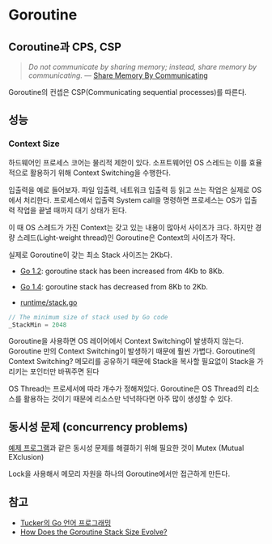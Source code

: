 # Goroutine

## Coroutine과 CPS, CSP

> _Do not communicate by sharing memory; instead, share memory by communicating._
> — [Share Memory By Communicating](https://go.dev/blog/codelab-share)

Goroutine의 컨셉은 CSP(Communicating sequential processes)를 따른다.

## 성능

### Context Size

하드웨어인 프로세스 코어는 물리적 제한이 있다.
소프트웨어인 OS 스레드는 이를 효율적으로 활용하기 위해 Context Switching을 수행한다.

입출력을 예로 들어보자.
파일 입출력, 네트워크 입출력 등 읽고 쓰는 작업은 실제로 OS에서 처리한다.
프로세스에서 입출력 System call을 명령하면
프로세스는 OS가 입출력 작업을 끝낼 때까지 대기 상태가 된다.

이 때 OS 스레드가 가진 Context는 갖고 있는 내용이 많아서 사이즈가 크다.
하지만 경량 스레드(Light-weight thread)인 Goroutine은 Context의 사이즈가 작다.

실제로 Goroutine이 갖는 최소 Stack 사이즈는 2Kb다.

- [Go 1.2](https://go.dev/doc/go1.2#stacks): goroutine stack has been increased from 4Kb to 8Kb.
- [Go 1.4](https://go.dev/doc/go1.4#runtime): goroutine stack has decreased from 8Kb to 2Kb.

- [runtime/stack.go](https://github.com/golang/go/blob/go1.17.8/src/runtime/stack.go#L73)

```go
// The minimum size of stack used by Go code
_StackMin = 2048
```

Goroutine을 사용하면 OS 레이어에서 Context Switching이 발생하지 않는다.
Goroutine 만의 Context Switching이 발생하기 때문에 훨씬 가볍다.
Goroutine의 Context Switching? 메모리를 공유하기 때문에
Stack을 복사할 필요없이 Stack을 가리키는 포인터만 바꿔주면 된다

OS Thread는 프로세서에 따라 개수가 정해져있다.
Goroutine은 OS Thread의 리소스를 활용하는 것이기 때문에
리소스만 넉넉하다면 아주 많이 생성할 수 있다.

## 동시성 문제 (concurrency problems)

[예제 프로그램](./3mutex/main.go)과 같은 동시성 문제를 해결하기 위해 필요한 것이 Mutex (Mutual EXclusion)

Lock을 사용해서 메모리 자원을 하나의 Goroutine에서만 접근하게 만든다.

## 참고

- [Tucker의 Go 언어 프로그래밍](https://youtu.be/tRdODUXV3ik)
- [How Does the Goroutine Stack Size Evolve?](https://medium.com/a-journey-with-go/go-how-does-the-goroutine-stack-size-evolve-447fc02085e5)
